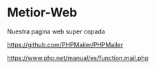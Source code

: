 # Metior-Web
Nuestra pagina web super copada


https://github.com/PHPMailer/PHPMailer

https://www.php.net/manual/es/function.mail.php
